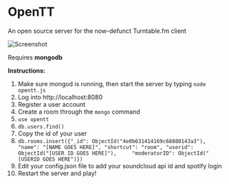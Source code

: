 # OpenTT

An open source server for the now-defunct Turntable.fm client

![Screenshot](https://raw.githubusercontent.com/aportner/opentt/master/screenshot.png)

Requires **mongodb**

**Instructions:**

1. Make sure mongod is running, then start the server by typing `node opentt.js`
2. Log into http://localhost:8080
3. Register a user account
4. Create a room through the `mongo` command
  1. `use opentt`
  2. `db.users.find()`
  3. Copy the id of your user
  4. `db.rooms.insert({"_id": ObjectId("4e0b631414169c68880143a3"), "name": "[NAME GOES HERE]", "shortcut": "room", "userid": ObjectId("[USER ID GOES HERE]"),     "moderatorID": ObjectId("[USERID GOES HERE")})`
5. Edit your config.json file to add your soundcloud api id and spotify login
6. Restart the server and play!
